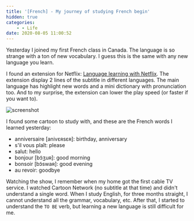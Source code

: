 ```yaml
---
title: '[French] - My journey of studying French begin'
hidden: true
categories:
    - - Life
date: 2020-08-05 11:00:52
---
```


Yesterday I joined my first French class in Canada. The language is so strange with a ton of new vocabulary. I guess this is the same with any new language you learn.

I found an extension for Netflix: [Language learning with Netflix](https://languagelearningwithnetflix.com/). The extension display 2 lines of the subtitle in different languages. The main language has highlight new words and a mini dictionary with pronunciation too. And to my surprise, the extension can lower the play speed (or faster if you want to).

![screenshot](https://i.imgur.com/tgqRIv6.jpeg)

I found some cartoon to study with, and these are the French words I learned yesterday:

* anniversaire [anivɛʀsɛʀ]: birthday, anniversary
* s'il vous plaît: please
* salut: hello
* bonjour [bɔ̃ʒuʀ]: good morning
* bonsoir [bɔ̃swaʀ]: good evening
* au revoir: goodbye

Watching the show, I remember when my home got the first cable TV service. I watched Cartoon Network (no subtitle at that time) and didn't understand a single word. When I study English, for three months straight, I cannot understand all the grammar, vocabulary, etc. After that, I started to understand the `TO BE` verb, but learning a new language is still difficult for me.
